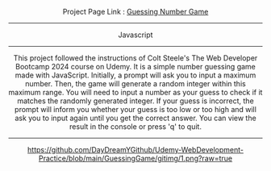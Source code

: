 <div align="center">

Project Page Link : <a href="https://daydreamygithubhost.github.io/GuessingGame/">Guessing Number Game</a>
<hr>
Javascript<br>
<hr>
This project followed the instructions of Colt Steele's The Web Developer Bootcamp 2024 course on Udemy.
It is a simple number guessing game made with JavaScript. Initially, a prompt will ask you to input a maximum number. Then, the game will generate a random integer within this maximum range. You will need to input a number as your guess to check if it matches the randomly generated integer. If your guess is incorrect, the prompt will inform you whether your guess is too low or too high and will ask you to input again until you get the correct answer. You can view the result in the console or press 'q' to quit.
<hr>

https://github.com/DayDreamYGithub/Udemy-WebDevelopment-Practice/blob/main/GuessingGame/gitimg/1.png?raw=true
</div>

